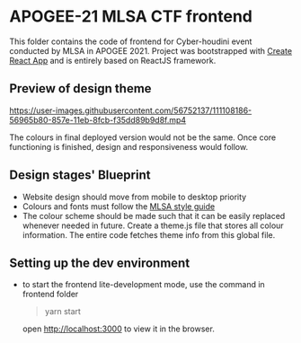 # APOGEE-21 MLSA CTF frontend

This folder contains the code of frontend for Cyber-houdini event conducted by MLSA in APOGEE 2021.
Project was bootstrapped with [Create React App](https://github.com/facebook/create-react-app) and is entirely based on
ReactJS framework.

## Preview of design theme
https://user-images.githubusercontent.com/56752137/111108186-56965b80-857e-11eb-8fcb-f35dd89b9d8f.mp4

The colours in final deployed version would not be the same. Once core functioning is finished, design and responsiveness would follow.

## Design stages' Blueprint

- Website design should move from mobile to desktop priority
- Colours and fonts must follow the [MLSA style guide](https://drive.google.com/drive/folders/1a06ADXfAv7VzuBI0ArgIomQcxoWW21Dm)
- The colour scheme should be made such that it can be easily replaced whenever needed in future. Create a theme.js file that stores all colour information. The entire code fetches theme info from this global file.

## Setting up the dev environment

- to start the frontend lite-development mode, use the command in frontend folder 

  >yarn start
  
  open [http://localhost:3000](http://localhost:3000) to view it in the browser.

